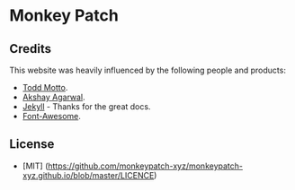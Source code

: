 # Monkey Patch

## Credits

This website was heavily influenced by the following people and products:

* [Todd Motto](https://github.com/toddmotto).
* [Akshay Agarwal](https://github.com/AkshayAgarwal007).
* [Jekyll](https://github.com/jekyll/jekyll) - Thanks for the great docs.
* [Font-Awesome](http://fontawesome.io).

## License
* [MIT] (https://github.com/monkeypatch-xyz/monkeypatch-xyz.github.io/blob/master/LICENCE)
